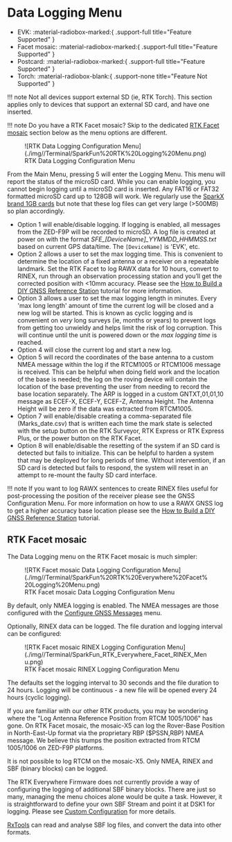 # Data Logging Menu

<!--
Compatibility Icons
====================================================================================

:material-radiobox-marked:{ .support-full title="Feature Supported" }
:material-radiobox-indeterminate-variant:{ .support-partial title="Feature Partially Supported" }
:material-radiobox-blank:{ .support-none title="Feature Not Supported" }
-->

<div class="grid cards fill" markdown>

- EVK: :material-radiobox-marked:{ .support-full title="Feature Supported" }
- Facet mosaic: :material-radiobox-marked:{ .support-full title="Feature Supported" }
- Postcard: :material-radiobox-marked:{ .support-full title="Feature Supported" }
- Torch: :material-radiobox-blank:{ .support-none title="Feature Not Supported" }

</div>

!!! note
	Not all devices support external SD (ie, RTK Torch). This section applies only to devices that support an external SD card, and have one inserted.

!!! note
	Do you have a RTK Facet mosaic? Skip to the dedicated [RTK Facet mosaic](#rtk-facet-mosaic) section below as the menu options are different.

<figure markdown>
![RTK Data Logging Configuration Menu](./img//Terminal/SparkFun%20RTK%20Logging%20Menu.png)
<figcaption markdown>
RTK Data Logging Configuration Menu
</figcaption>
</figure>

From the Main Menu, pressing 5 will enter the Logging Menu. This menu will report the status of the microSD card. While you can enable logging, you cannot begin logging until a microSD card is inserted. Any FAT16 or FAT32 formatted microSD card up to 128GB will work. We regularly use the [SparkX brand 1GB cards](https://www.sparkfun.com/products/15107) but note that these log files can get very large (>500MB) so plan accordingly.

- Option 1 will enable/disable logging. If logging is enabled, all messages from the ZED-F9P will be recorded to microSD. A log file is created at power on with the format *SFE_[DeviceName]_YYMMDD_HHMMSS.txt* based on current GPS data/time. The `[DeviceName]` is 'EVK', etc.
- Option 2 allows a user to set the max logging time. This is convenient to determine the location of a fixed antenna or a receiver on a repeatable landmark. Set the RTK Facet to log RAWX data for 10 hours, convert to RINEX, run through an observation processing station and you’ll get the corrected position with <10mm accuracy. Please see the [How to Build a DIY GNSS Reference Station](https://learn.sparkfun.com/tutorials/how-to-build-a-diy-gnss-reference-station) tutorial for more information.
- Option 3 allows a user to set the max logging length in minutes. Every 'max long length' amount of time the current log will be closed and a new log will be started. This is known as cyclic logging and is convenient on *very* long surveys (ie, months or years) to prevent logs from getting too unwieldy and helps limit the risk of log corruption. This will continue until the unit is powered down or the *max logging time* is reached.
- Option 4 will close the current log and start a new log.
- Option 5 will record the coordinates of the base antenna to a custom NMEA message within the log if the RTCM1005 or RTCM1006 message is received. This can be helpful when doing field work and the location of the base is needed; the log on the roving device will contain the location of the base preventing the user from needing to record the base location separately. The ARP is logged in a custom GNTXT,01,01,10 message as ECEF-X, ECEF-Y, ECEF-Z, Antenna Height. The Antenna Height will be zero if the data was extracted from RTCM1005.
- Option 7 will enable/disable creating a comma-separated file (Marks_date.csv) that is written each time the mark state is selected with the setup button on the RTK Surveyor, RTK Express or RTK Express Plus, or the power button on the RTK Facet.
- Option 8 will enable/disable the resetting of the system if an SD card is detected but fails to initialize. This can be helpful to harden a system that may be deployed for long periods of time. Without intervention, if an SD card is detected but fails to respond, the system will reset in an attempt to re-mount the faulty SD card interface.

!!! note
	If you want to log RAWX sentences to create RINEX files useful for post-processing the position of the receiver please see the GNSS Configuration Menu. For more information on how to use a RAWX GNSS log to get a higher accuracy base location please see the [How to Build a DIY GNSS Reference Station](https://learn.sparkfun.com/tutorials/how-to-build-a-diy-gnss-reference-station#gather-raw-gnss-data) tutorial.

## RTK Facet mosaic

The Data Logging menu on the RTK Facet mosaic is much simpler:

<figure markdown>
![RTK Facet mosaic Data Logging Configuration Menu](./img//Terminal/SparkFun%20RTK%20Everywhere%20Facet%20Logging%20Menu.png)
<figcaption markdown>
RTK Facet mosaic Data Logging Configuration Menu
</figcaption>
</figure>

By default, only NMEA logging is enabled. The NMEA messages are those configured with the [Configure GNSS Messages](./menu_messages.md#rtk-facet-mosaic) menu.

Optionally, RINEX data can be logged. The file duration and logging interval can be configured:

<figure markdown>
![RTK Facet mosaic RINEX Logging Configuration Menu](./img//Terminal/SparkFun_RTK_Everywhere_Facet_RINEX_Menu.png)
<figcaption markdown>
RTK Facet mosaic RINEX Logging Configuration Menu
</figcaption>
</figure>

The defaults set the logging interval to 30 seconds and the file duration to 24 hours. Logging will be continuous - a new file will be opened every 24 hours (cyclic logging).

If you are familiar with our other RTK products, you may be wondering where the "Log Antenna Reference Position from RTCM 1005/1006" has gone. On RTK Facet mosaic, the mosaic-X5 can log the Rover-Base Position in North-East-Up format via the proprietary RBP ($PSSN,RBP) NMEA message. We believe this trumps the position extracted from RTCM 1005/1006 on ZED-F9P platforms.

It is not possible to log RTCM on the mosaic-X5. Only NMEA, RINEX and SBF (binary blocks) can be logged.

The RTK Everywhere Firmware does not currently provide a way of configuring the logging of additional SBF binary blocks. There are just so many, managing the menu choices alone would be quite a task. However, it is straightforward to define your own SBF Stream and point it at DSK1 for logging. Please see [Custom Configuration](./configure_with_ethernet_over_usb.md#custom-configuration) for more details.

[RxTools](./configure_with_rxtools.md) can read and analyse SBF log files, and convert the data into other formats.

